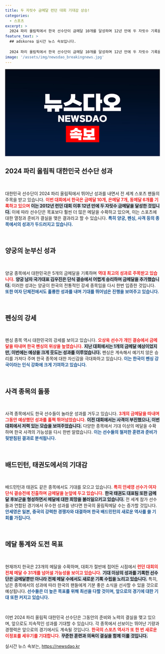 ```yaml
---
title: 두 자릿수 금메달 런던 대회 기대감 상승!
categories:
  - 스포츠
excerpt: >
  2024 파리 올림픽에서 한국 선수단이 금메달 10개를 달성하며 12년 만에 두 자릿수 기록을 세웠습니다. 향후 태권도와 배드민턴 등 추가 금메달도 기대되며, 런던 대회 성적을 넘을 기세를 보이고 있습니다!
feature_text: >
  ## adskorea 실시간 뉴스 속보입니다.

  2024 파리 올림픽에서 한국 선수단이 금메달 10개를 달성하며 12년 만에 두 자릿수 기록을 세웠습니다. 향후 태권도와 배드민턴 등 추가 금메달도 기대되며, 런던 대회 성적을 넘을 기세를 보이고 있습니다!
image: '/assets/img/newsdao_breakingnews.jpg'
---
```


<p><img src="/assets/img/newsdao_breakingnews.jpg" alt="adskorea 속보" /></p>

<h2 data-ke-size="size26">2024 파리 올림픽 대한민국 선수단 성과</h2>

<p data-ke-size="size16">&nbsp;</p>

<p>대한민국 선수단이 2024 파리 올림픽에서 뛰어난 성과를 내면서 전 세계 스포츠 팬들의 주목을 받고 있습니다. <b><span style="color: #ee2323;">이번 대회에서 한국은 금메달 10개, 은메달 7개, 동메달 6개를 기록하고 있으며 </span></b><b><span style="background-color: #21538527;">이는 2012년 런던 대회 이후 12년 만에 두 자릿수 금메달을 달성한 것입니다.</span></b> 이에 따라 선수단은 목표보다 훨씬 더 많은 메달을 수확하고 있으며, 이는 스포츠에 대한 열정과 준비가 결실을 맺은 결과라고 할 수 있습니다. <b><span style="color: #1a5490;">특히 양궁, 펜싱, 사격 등의 종목에서의 성과가 두드러지고 있습니다.</span></b></p>

<p data-ke-size="size16">&nbsp;</p>

<h2 data-ke-size="size26">양궁의 눈부신 성과</h2>

<p data-ke-size="size16">&nbsp;</p>

<p>양궁 종목에서 대한민국은 5개의 금메달을 기록하며 <b><span style="color: #ee2323;">역대 최고의 성과로 주목받고 있습니다.</span></b> <b><span style="background-color: #21538527;">양궁 남자 국가대표 김우진은 단식 결승에서 어렵게 승리하며 금메달을 추가했습니다.</span></b> 이러한 성과는 양궁이 한국의 전통적인 강세 종목임을 다시 한번 입증한 것입니다. <b><span style="color: #1a5490;">또한 여자 단체전에서도 훌륭한 성과를 내며 기대를 뛰어넘은 진행을 보여주고 있습니다.</span></b></p>

<p data-ke-size="size16">&nbsp;</p>

<h2 data-ke-size="size26">펜싱의 강세</h2>

<p data-ke-size="size16">&nbsp;</p>

<p>펜싱 종목 역시 대한민국의 강세를 보이고 있습니다. <b><span style="color: #ee2323;">오상욱 선수가 개인 결승에서 금메달을 따내며 한국 펜싱의 위상을 높였습니다.</span></b> <b><span style="background-color: #21538527;">지난 대회에서는 1개의 금메달 예상이었지만, 이번에는 예상을 크게 웃도는 성과를 이루었습니다.</span></b> 펜싱은 계속해서 예기치 않은 승리를 가져다 주며 한국 종목에 대한 자신감을 극대화하고 있습니다.<b><span style="color: #1a5490;"> 이는 한국이 펜싱 강국이라는 인식 강화에 크게 기여하고 있습니다.</span></b></p>

<p data-ke-size="size16">&nbsp;</p>

<h2 data-ke-size="size26">사격 종목의 돌풍</h2>

<p data-ke-size="size16">&nbsp;</p>

<p>사격 종목에서도 한국 선수들이 놀라운 성과를 거두고 있습니다. <b><span style="color: #ee2323;">3개의 금메달을 따내며 그동안 예상했던 성과를 훌쩍 뛰어넘었습니다.</span></b> <b><span style="background-color: #21538527;">이전 대회에서는 사격이 부진했으나, 이번 대회에서 저력 있는 모습을 보여주었습니다.</span></b> 다양한 종목에서 기대 이상의 메달을 수확하며 한국 사격의 가능성을 다시 한번 알렸습니다.<b><span style="color: #1a5490;"> 이는 선수들의 철저한 훈련과 준비가 뒷받침된 결과로 분석됩니다.</span></b></p>

<p data-ke-size="size16">&nbsp;</p>

<h2 data-ke-size="size26">배드민턴, 태권도에서의 기대감</h2>

<p data-ke-size="size16">&nbsp;</p>

<p>배드민턴과 태권도 같은 종목에서도 기대를 모으고 있습니다. <b><span style="color: #ee2323;">특히 안세영 선수가 여자 단식 결승전에 진출하며 금메달을 눈앞에 두고 있습니다.</span></b> <b><span style="background-color: #21538527;">한국 태권도 대표팀 또한 금메달 후보군을 형성하면서 메달에 대한 희망을 불러일으키고 있습니다.</span></b> 전 세계 참가 선수들과 연합된 경기에서 우수한 성과를 낸다면 한국의 올림픽메달 수는 증가할 것입니다.<b><span style="color: #1a5490;"> 안세영은 일본, 중국의 강력한 경쟁자와 대결하며 한국 배드민턴의 새로운 역사를 쓸 기회를 가집니다.</span></b></p>

<p data-ke-size="size16">&nbsp;</p>

<h2 data-ke-size="size26">메달 통계와 도전 목표</h2>

<p data-ke-size="size16">&nbsp;</p>

<p>현재까지 한국은 23개의 메달을 수확하며, 대회가 절반에 접어든 시점에서 <b><span style="color: #ee2323;">런던 대회의 전체 메달 수 31개를 넘어설 가능성을 보이고 있습니다.</span></b> <b><span style="background-color: #21538527;">기대 이상의 성과를 기록한 선수단은 금메달뿐만 아니라 전체 메달 수에서도 새로운 기록 수립을 노리고 있습니다.</span></b> 특히, 남은 종목에서의 성과에 따라 한국의 팬들에게 기분 좋은 소식을 선사할 수 있을 것으로 예상됩니다.<b><span style="color: #1a5490;"> 선수들은 더 높은 목표를 위해 최선을 다할 것이며, 앞으로의 경기에 대한 기대 또한 커지고 있습니다.</span></b></p>

<p data-ke-size="size16">&nbsp;</p>

<p>이번 2024 파리 올림픽 대한민국 선수단은 그동안의 준비와 노력의 결실을 맺고 있으며, 앞으로도 지속적인 성과를 기대할 수 있습니다. 각 종목에서 선보이는 뛰어난 기량과 경쟁력은 앞으로의 경기에서도 계속될 것입니다. <b><span style="color: #ee2323;">한국의 스포츠 역사가 또 한 번 새로운 이정표를 세우기를 기대합니다.</span></b> <b><span style="background-color: #21538527;">꾸준한 훈련과 의욕이 결실을 함께 이룰 것입니다.</span></b></p>
실시간 뉴스 속보는, <a href="https://newsdao.kr" rel="dofollow">https://newsdao.kr</a>


